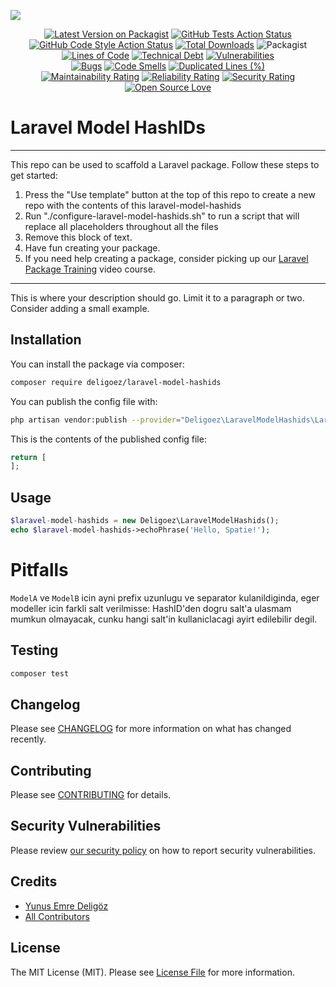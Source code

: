 [![](https://banners.beyondco.de/Laravel%20Model%20HashIDs.png?theme=light&packageManager=composer+require&packageName=deligoez%2Flaravel-model-hashids&pattern=roundedPlusConnected&style=style_1&description=Generate%2C+save%2C+and+route+Stripe-like+HashIDs+for+Laravel+Eloquent+Models&md=1&showWatermark=1&fontSize=100px&images=hashtag)]()

<div align="center">

[![Latest Version on Packagist](https://img.shields.io/packagist/v/deligoez/laravel-model-hashids.svg?style=flat-square)](https://packagist.org/packages/deligoez/laravel-model-hashids)
[![GitHub Tests Action Status](https://img.shields.io/github/workflow/status/deligoez/laravel-model-hashids/run-tests?label=tests)](https://github.com/deligoez/laravel-model-hashids/actions?query=workflow%3Arun-tests+branch%3Amain)
[![GitHub Code Style Action Status](https://img.shields.io/github/workflow/status/deligoez/laravel-model-hashids/Check%20&%20fix%20styling?label=code%20style)](https://github.com/deligoez/laravel-model-hashids/actions?query=workflow%3A"Check+%26+fix+styling"+branch%3Amain)
[![Total Downloads](https://img.shields.io/packagist/dt/deligoez/laravel-model-hashids.svg?style=flat-square)](https://packagist.org/packages/deligoez/laravel-model-hashids)
![Packagist](https://img.shields.io/packagist/l/deligoez/laravel-model-hashids)   
[![Lines of Code](https://sonarcloud.io/api/project_badges/measure?project=deligoez_laravel-model-hashids&metric=ncloc)](https://sonarcloud.io/dashboard?id=deligoez_laravel-model-hashids)
[![Technical Debt](https://sonarcloud.io/api/project_badges/measure?project=deligoez_laravel-model-hashids&metric=sqale_index)](https://sonarcloud.io/dashboard?id=deligoez_laravel-model-hashids)
[![Vulnerabilities](https://sonarcloud.io/api/project_badges/measure?project=deligoez_laravel-model-hashids&metric=vulnerabilities)](https://sonarcloud.io/dashboard?id=deligoez_laravel-model-hashids)   
[![Bugs](https://sonarcloud.io/api/project_badges/measure?project=deligoez_laravel-model-hashids&metric=bugs)](https://sonarcloud.io/dashboard?id=deligoez_laravel-model-hashids)
[![Code Smells](https://sonarcloud.io/api/project_badges/measure?project=deligoez_laravel-model-hashids&metric=code_smells)](https://sonarcloud.io/dashboard?id=deligoez_laravel-model-hashids)
[![Duplicated Lines (%)](https://sonarcloud.io/api/project_badges/measure?project=deligoez_laravel-model-hashids&metric=duplicated_lines_density)](https://sonarcloud.io/dashboard?id=deligoez_laravel-model-hashids)   
[![Maintainability Rating](https://sonarcloud.io/api/project_badges/measure?project=deligoez_laravel-model-hashids&metric=sqale_rating)](https://sonarcloud.io/dashboard?id=deligoez_laravel-model-hashids)
[![Reliability Rating](https://sonarcloud.io/api/project_badges/measure?project=deligoez_laravel-model-hashids&metric=reliability_rating)](https://sonarcloud.io/dashboard?id=deligoez_laravel-model-hashids)
[![Security Rating](https://sonarcloud.io/api/project_badges/measure?project=deligoez_laravel-model-hashids&metric=security_rating)](https://sonarcloud.io/dashboard?id=deligoez_laravel-model-hashids)   
[![Open Source Love](https://badges.frapsoft.com/os/v3/open-source.svg?v=102)](https://github.com/ellerbrock/open-source-badge/)

</div>

# Laravel Model HashIDs

---
This repo can be used to scaffold a Laravel package. Follow these steps to get started:

1. Press the "Use template" button at the top of this repo to create a new repo with the contents of this laravel-model-hashids
2. Run "./configure-laravel-model-hashids.sh" to run a script that will replace all placeholders throughout all the files
3. Remove this block of text.
4. Have fun creating your package.
5. If you need help creating a package, consider picking up our <a href="https://laravelpackage.training">Laravel Package Training</a> video course.
---

This is where your description should go. Limit it to a paragraph or two. Consider adding a small example.

## Installation

You can install the package via composer:

```bash
composer require deligoez/laravel-model-hashids
```

You can publish the config file with:
```bash
php artisan vendor:publish --provider="Deligoez\LaravelModelHashids\LaravelModelHashidsServiceProvider" --tag="laravel-model-hashids-config"
```

This is the contents of the published config file:

```php
return [
];
```

## Usage

```php
$laravel-model-hashids = new Deligoez\LaravelModelHashids();
echo $laravel-model-hashids->echoPhrase('Hello, Spatie!');
```

# Pitfalls

`ModelA` ve `ModelB` icin ayni prefix uzunlugu ve separator kulanildiginda, eger modeller icin farkli salt verilmisse: HashID'den dogru salt'a ulasmam mumkun olmayacak, cunku hangi salt'in kullaniclacagi ayirt edilebilir degil.

## Testing

```bash
composer test
```

## Changelog

Please see [CHANGELOG](CHANGELOG.md) for more information on what has changed recently.

## Contributing

Please see [CONTRIBUTING](.github/CONTRIBUTING.md) for details.

## Security Vulnerabilities

Please review [our security policy](../../security/policy) on how to report security vulnerabilities.

## Credits

- [Yunus Emre Deligöz](https://github.com/deligoez)
- [All Contributors](../../contributors)

## License

The MIT License (MIT). Please see [License File](LICENSE.md) for more information.
